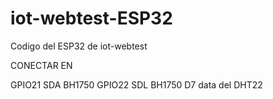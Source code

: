 # iot-webtest-ESP32
Codigo del ESP32 de iot-webtest

CONECTAR EN

GPIO21 SDA BH1750
GPIO22 SDL BH1750
D7 data del DHT22
